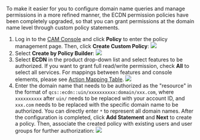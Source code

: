 To make it easier for you to configure domain name queries and manage permissions in a more refined manner, the ECDN permission policies have been completely upgraded, so that you can grant permissions at the domain name level through custom policy statements.
1. Log in to the [CAM Console](https://console.cloud.tencent.com/cam/overview) and click **Policy** to enter the policy management page. Then, click **Create Custom Policy**:
![](https://main.qcloudimg.com/raw/cd17fa629afe272d53b84c1a17d044e8.png)
2. Select **Create by Policy Builder**:
![](https://main.qcloudimg.com/raw/6c6fdbed40dfcc561680299678feee43.png)
3. Select **ECDN** in the product drop-down list and select features to be authorized. If you want to grant full read/write permission, check **All** to select all services. For mappings between features and console elements, please see [Action Mapping Table](https://intl.cloud.tencent.com/document/product/570/35819).
![](https://main.qcloudimg.com/raw/19ca1a9ed6d5f89d49562e026c29a1b4.png)
4. Enter the domain name that needs to be authorized as the "resource" in the format of `qcs::ecdn::uin/xxxxxxxxxx:domain/xxx.com`, where `xxxxxxxxxx` after `uin/` needs to be replaced with your account ID, and `xxx.com` needs to be replaced with the specific domain name to be authorized. You can directly enter `*` to represent all domain names. After the configuration is completed, click **Add Statement** and **Next** to create a policy. Then, associate the created policy with existing users and user groups for further authorization:
![](https://main.qcloudimg.com/raw/243ebba2827f93c1aed48fc6a8a33ab6.png)

